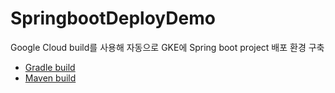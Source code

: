 # SpringbootDeployDemo
Google Cloud build를 사용해 자동으로 GKE에 Spring boot project 배포 환경 구축

* [Gradle build](./gradle-project)
* [Maven build](./maven-project)
